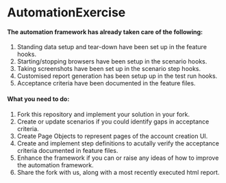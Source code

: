 # AutomationExercise

#### The automation framework has already taken care of the following:

1. Standing data setup and tear-down have been set up in the feature hooks.
2. Starting/stopping browsers have been setup in the scenario hooks.
3. Taking screenshots have been set up in the scenario step hooks.
4. Customised report generation has been setup up in the test run hooks.
5. Acceptance criteria have been documented in the feature files.
 
#### What you need to do:

1. Fork this repository and implement your solution in your fork.
2. Create or update scenarios if you could identify gaps in acceptance criteria.
3. Create Page Objects to represent pages of the account creation UI.
4. Create and implement step definitions to acutally verify the acceptance criteria documented in feature files.
5. Enhance the framework if you can or raise any ideas of how to improve the automation framework.
6. Share the fork with us, along with a most recently executed html report.
